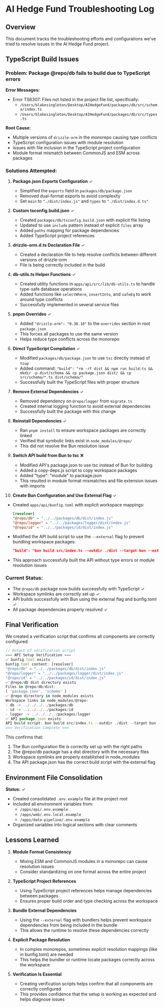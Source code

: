 # AI Hedge Fund Troubleshooting Log

## Overview

This document tracks the troubleshooting efforts and configurations we've tried to resolve issues in the AI Hedge Fund project.

## TypeScript Build Issues

### Problem: Package @repo/db fails to build due to TypeScript errors

**Error Messages:**
- Error TS6307: Files not listed in the project file list, specifically:
  - `/Users/blakesingleton/Desktop/AIHedgeFund/packages/db/src/schema/index.ts`
  - `/Users/blakesingleton/Desktop/AIHedgeFund/packages/db/src/types.ts`

**Root Cause:**
- Multiple versions of `drizzle-orm` in the monorepo causing type conflicts
- TypeScript configuration issues with module resolution
- Issues with file inclusion in the TypeScript project configuration
- Module format mismatch between CommonJS and ESM across packages

### Solutions Attempted:

1. **Package.json Exports Configuration** ✓
   - Simplified the `exports` field in `packages/db/package.json`
   - Removed dual-format exports to avoid complexity
   - Set `main` to `"./dist/index.js"` and `types` to `"./dist/index.d.ts"`

2. **Custom tsconfig.build.json** ✓
   - Created `packages/db/tsconfig.build.json` with explicit file listing
   - Updated to use `include` pattern instead of explicit `files` array
   - Added `paths` mapping for package dependencies
   - Added TypeScript project references

3. **drizzle-orm.d.ts Declaration File** ✓
   - Created a declaration file to help resolve conflicts between different versions of drizzle-orm
   - File is being correctly included in the build

4. **db-utils.ts Helper Functions** ✓
   - Created utility functions in `apps/api/src/lib/db-utils.ts` to handle type-safe database operations
   - Added functions like `selectWhere`, `insertInto`, and `safeEq` to work around type conflicts
   - Successfully implemented in several service files

5. **pnpm Overrides** ✓
   - Added `"drizzle-orm": "0.30.10"` to the `overrides` section in root `package.json`
   - This forces all packages to use the same version
   - Helps reduce type conflicts across the monorepo

6. **Direct TypeScript Compilation** ✓
   - Modified `packages/db/package.json` to use `tsc` directly instead of `tsup`
   - Added command: `"build": "rm -rf dist && npm run build:ts && mkdir -p dist/schema && cp package.json dist/ && cp src/schema/*.ts dist/schema/"`
   - Successfully built the TypeScript files with proper structure

7. **Remove External Dependencies** ✓
   - Removed dependency on `@repo/logger` from `migrate.ts`
   - Created internal logging function to avoid external dependencies
   - Successfully built the package with this change

8. **Reinstall Dependencies** ✓
   - Ran `pnpm install` to ensure workspace packages are correctly linked
   - Verified that symbolic links exist in `node_modules/@repo/`
   - This did not resolve the Bun resolution issue

9. **Switch API build from Bun to tsc** ❌
   - Modified API's package.json to use tsc instead of Bun for building
   - Added a copy-deps.js script to copy workspace packages
   - Added "type": "module" to package.json
   - This resulted in module format mismatches and file extension issues with imports

10. **Create Bun Configuration and Use External Flag** ✓
   - Created `apps/api/bunfig.toml` with explicit workspace mappings:
     ```toml
     [resolver]
     "@repo/db" = "../../packages/db/dist/index.js"
     "@repo/logger" = "../../packages/logger/dist/index.js"
     "@repo/id" = "../../packages/id/dist/index.js"
     ```
   - Modified the API build script to use the `--external` flag to prevent bundling workspace packages:
     ```json
     "build": "bun build src/index.ts --outdir ./dist --target bun --external @repo/*"
     ```
   - This approach successfully built the API without type errors or module resolution issues

### Current Status:
- The `@repo/db` package now builds successfully with TypeScript ✓
- Workspace symlinks are correctly set up ✓ 
- API builds successfully with Bun using the external flag and bunfig.toml ✓
- All package dependencies properly resolved ✓

## Final Verification

We created a verification script that confirms all components are correctly configured:

```js
// Output of verification script
=== API Setup Verification ===
✅ bunfig.toml exists
bunfig.toml content: [resolver]
"@repo/db" = "../../packages/db/dist/index.js"
"@repo/logger" = "../../packages/logger/dist/index.js"
"@repo/id" = "../../packages/id/dist/index.js" 
✅ @repo/db dist directory exists
Files in @repo/db/dist:
[ 'package.json', 'schema' ]
✅ @repo directory in node_modules exists
Workspace links in node_modules/@repo:
- db -> ../../../../packages/db
- id -> ../../../../packages/id
- logger -> ../../../../packages/logger
✅ API package.json exists
API build script: bun build src/index.ts --outdir ./dist --target bun --external @repo/*
=== Verification Complete ===
```

This confirms that:
1. The Bun configuration file is correctly set up with the right paths
2. The @repo/db package has a dist directory with the necessary files
3. Workspace symlinks are properly established in node_modules
4. The API package.json has the correct build script with the external flag

## Environment File Consolidation

**Status:** ✓
- Created consolidated `.env.example` file at the project root
- Included all environment variables from:
  - `/apps/api/.env.example`
  - `/apps/web/.env.local.example`
  - `/apps/data-pipeline/.env.example`
- Organized variables into logical sections with clear comments

## Lessons Learned

1. **Module Format Consistency**
   - Mixing ESM and CommonJS modules in a monorepo can cause resolution issues
   - Consider standardizing on one format across the entire project

2. **TypeScript Project References**
   - Using TypeScript project references helps manage dependencies between packages
   - Ensures proper build order and type checking across the workspace

3. **Bundle External Dependencies**
   - Using the `--external` flag with bundlers helps prevent workspace dependencies from being included in the bundle
   - This allows the runtime to resolve these dependencies correctly

4. **Explicit Package Resolution**
   - In complex monorepos, sometimes explicit resolution mappings (like in bunfig.toml) are needed
   - This helps the bundler or runtime locate packages correctly across the workspace

5. **Verification Is Essential**
   - Creating verification scripts helps confirm that all components are correctly configured
   - This provides confidence that the setup is working as expected and helps diagnose issues 